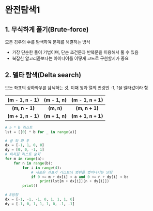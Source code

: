 # 완전탐색1

## 1. 무식하게 풀기(Brute-force)

모든 경우의 수를 탐색하여 문제를 해결하는 방식

- 가장 단순한 풀이 기법이며, 단순 조건문과 반복문을 이용해서 풀 수 있음
- 복잡한 알고리즘보다는 아이디어를 어떻게 코드로 구현할지가 중요

## 2. 델타 탐색(Delta search)

모든 좌표의 상하좌우를 탐색하는 것, 이때 행과 열의 변량인 -1, 1을 델타값이라 함

|   (m - 1, n - 1)   |   (m - 1, n)   |   (m - 1, n + 1)   |
| :----------------: | :------------: | :----------------: |
|   **(m, n - 1)**   |   **(m, n)**   |   **(m, n + 1)**   |
| **(m + 1, n - 1)** | **(m + 1, n)** | **(m + 1, n + 1)** |

```python
# a * b 리스트
lst = [[0] * b for _ in range(a)]

# 상 하 좌 우
dx = [-1, 1, 0, 0]
dy = [0, 0, -1, 1]
# 이차원 리스트 순회
for m in range(a):
    for n in range(b):
        for i in range(4):
            # 새로운 좌표가 리스트의 범위를 벗어나서는 안됨
            if 0 <= m + dx[i] < a and 0 <= n + dy[i] < b:
                print(lst[m + dx[i]][n + dy[i]])
        print()
        
# 8방향
dx = [-1, -1, -1, 0, 1, 1, 1, 0]
dy = [-1, 0, 1, 1, 1, 0, -1, -1]
```